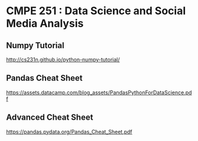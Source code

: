 # CMPE 251 : Data Science and Social Media Analysis

## Numpy Tutorial
http://cs231n.github.io/python-numpy-tutorial/

## Pandas Cheat Sheet

https://assets.datacamp.com/blog_assets/PandasPythonForDataScience.pdf

## Advanced Cheat Sheet
https://pandas.pydata.org/Pandas_Cheat_Sheet.pdf

